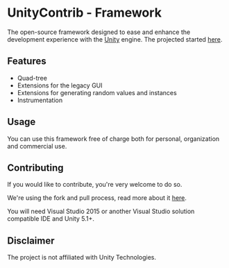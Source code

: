 # UnityContrib  - Framework
The open-source framework designed to ease and enhance the development experience with the [Unity](https://unity3d.com) engine.
The projected started [here](https://github.com/robintheilade/unityframework).

## Features

* Quad-tree
* Extensions for the legacy GUI
* Extensions for generating random values and instances
* Instrumentation

## Usage

You can use this framework free of charge both for personal, organization and commercial use.

## Contributing

If you would like to contribute, you're very welcome to do so.

We're using the fork and pull process, read more about it [here](https://help.github.com/articles/using-pull-requests/).

You will need Visual Studio 2015 or another Visual Studio solution compatible IDE and Unity 5.1+.

## Disclaimer

The project is not affiliated with Unity Technologies.
